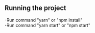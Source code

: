 ## Running the project  
-Run command "yarn" or "npm install"  
-Run command "yarn start" or "npm start"
